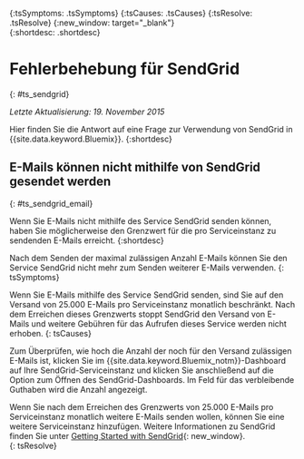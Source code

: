 {:tsSymptoms: .tsSymptoms} 
{:tsCauses: .tsCauses} 
{:tsResolve: .tsResolve} 
{:new_window: target="_blank"}  
{:shortdesc: .shortdesc}

# Fehlerbehebung für SendGrid
{: #ts_sendgrid}

*Letzte Aktualisierung: 19. November 2015*

Hier finden Sie die Antwort auf eine Frage zur Verwendung von SendGrid in {{site.data.keyword.Bluemix}}.
{:shortdesc}


## E-Mails können nicht mithilfe von SendGrid gesendet werden
{: #ts_sendgrid_email}

Wenn Sie E-Mails nicht mithilfe des Service SendGrid senden können, haben Sie möglicherweise den Grenzwert für die pro Serviceinstanz zu sendenden E-Mails erreicht.
{:shortdesc}


Nach dem Senden der maximal zulässigen Anzahl E-Mails können Sie den Service SendGrid nicht mehr zum Senden weiterer E-Mails verwenden.
{: tsSymptoms}


Wenn Sie E-Mails mithilfe des Service SendGrid senden, sind Sie auf den Versand von 25.000 E-Mails pro Serviceinstanz monatlich beschränkt. Nach dem Erreichen dieses Grenzwerts stoppt SendGrid den Versand von E-Mails und weitere Gebühren für das Aufrufen dieses Service werden nicht erhoben.
{: tsCauses}

Zum Überprüfen, wie hoch die Anzahl der noch für den Versand zulässigen E-Mails ist, klicken Sie im {{site.data.keyword.Bluemix_notm}}-Dashboard auf Ihre SendGrid-Serviceinstanz und klicken Sie anschließend auf die Option zum Öffnen des SendGrid-Dashboards. Im Feld für das verbleibende Guthaben wird die Anzahl angezeigt.


Wenn Sie nach dem Erreichen des Grenzwerts von 25.000 E-Mails pro Serviceinstanz monatlich weitere E-Mails senden wollen, können Sie eine weitere Serviceinstanz hinzufügen. Weitere Informationen zu SendGrid finden Sie unter [Getting Started with SendGrid](https://sendgrid.com/docs/index.html){: new_window}.    
{: tsResolve}

